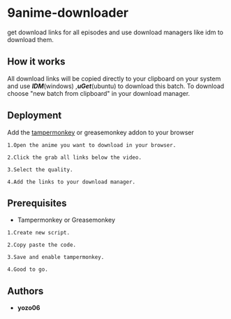 # 9anime-downloader
get download links for all episodes and use download managers like idm to download them.

## How it works
All download links will be copied directly to your clipboard on your system and use ***IDM***(windows) ,***uGet***(ubuntu) to download this batch.
To download choose "new batch from clipboard" in your download manager.

## Deployment
Add the [tampermonkey](https://chrome.google.com/webstore/detail/tampermonkey/dhdgffkkebhmkfjojejmpbldmpobfkfo?hl=en) or greasemonkey addon to your browser

```
1.Open the anime you want to download in your browser.
```
```
2.Click the grab all links below the video.
```
```
3.Select the quality.
```
```
4.Add the links to your download manager.
```

## Prerequisites
* Tampermonkey or Greasemonkey
```
1.Create new script.
```
```
2.Copy paste the code.
```
```
3.Save and enable tampermonkey.
```
```
4.Good to go.
```

## Authors

* **yozo06**
